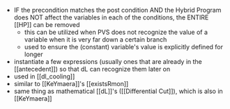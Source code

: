 - IF the precondition matches the post condition AND the Hybrid Program does NOT affect the variables in each of the conditions, the ENTIRE [[HP]] can be removed
	- this can be utilized when PVS does not recognize the value of a variable when it is very far down a certain branch
	- used to ensure the (constant) variable's value is explicitly defined for longer
- instantiate a few expressions (usually ones that are already in the [[antecedent]]) so that dL can recognize them later on
- used in [[dl_cooling]]
- similar to [[KeYmaera]]'s [[existsRmon]]
- same thing as mathematical [[dL]]'s ([[Differential Cut]]), which is also in [[KeYmaera]]
